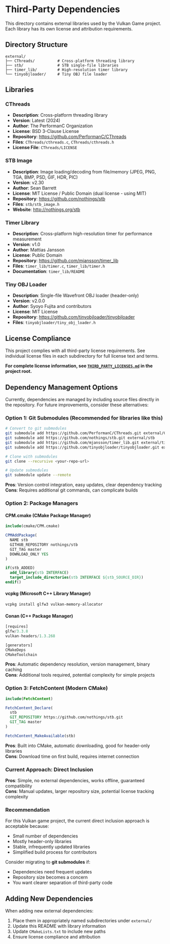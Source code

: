 # Third-Party Dependencies

This directory contains external libraries used by the Vulkan Game project. Each library has its own license and attribution requirements.

## Directory Structure

```
external/
├── CThreads/          # Cross-platform threading library
├── stb/               # STB single-file libraries
├── timer_lib/         # High-resolution timer library
└── tinyobjloader/     # Tiny OBJ file loader
```

## Libraries

### CThreads
- **Description**: Cross-platform threading library
- **Version**: Latest (2024)
- **Author**: The PerformanC Organization
- **License**: BSD 3-Clause License
- **Repository**: https://github.com/PerformanC/CThreads
- **Files**: `CThreads/cthreads.c`, `CThreads/cthreads.h`
- **License File**: `CThreads/LICENSE`

### STB Image
- **Description**: Image loading/decoding from file/memory (JPEG, PNG, TGA, BMP, PSD, GIF, HDR, PIC)
- **Version**: v2.30
- **Author**: Sean Barrett
- **License**: MIT License / Public Domain (dual license - using MIT)
- **Repository**: https://github.com/nothings/stb
- **Files**: `stb/stb_image.h`
- **Website**: http://nothings.org/stb

### Timer Library
- **Description**: Cross-platform high-resolution timer for performance measurement
- **Version**: v1.0
- **Author**: Mattias Jansson
- **License**: Public Domain
- **Repository**: https://github.com/mjansson/timer_lib
- **Files**: `timer_lib/timer.c`, `timer_lib/timer.h`
- **Documentation**: `timer_lib/README`

### Tiny OBJ Loader
- **Description**: Single-file Wavefront OBJ loader (header-only)
- **Version**: v2.0.0
- **Author**: Syoyo Fujita and contributors
- **License**: MIT License
- **Repository**: https://github.com/tinyobjloader/tinyobjloader
- **Files**: `tinyobjloader/tiny_obj_loader.h`

## License Compliance

This project complies with all third-party license requirements. See individual license files in each subdirectory for full license text and terms.

**For complete license information, see [`THIRD_PARTY_LICENSES.md`](../THIRD_PARTY_LICENSES.md) in the project root.**

## Dependency Management Options

Currently, dependencies are managed by including source files directly in the repository. For future improvements, consider these alternatives:

### Option 1: Git Submodules (Recommended for libraries like this)
```bash
# Convert to git submodules
git submodule add https://github.com/PerformanC/CThreads.git external/CThreads
git submodule add https://github.com/nothings/stb.git external/stb
git submodule add https://github.com/mjansson/timer_lib.git external/timer_lib
git submodule add https://github.com/tinyobjloader/tinyobjloader.git external/tinyobjloader

# Clone with submodules
git clone --recursive <your-repo-url>

# Update submodules
git submodule update --remote
```

**Pros**: Version control integration, easy updates, clear dependency tracking  
**Cons**: Requires additional git commands, can complicate builds

### Option 2: Package Managers

#### CPM.cmake (CMake Package Manager)
```cmake
include(cmake/CPM.cmake)

CPMAddPackage(
  NAME stb
  GITHUB_REPOSITORY nothings/stb
  GIT_TAG master
  DOWNLOAD_ONLY YES
)

if(stb_ADDED)
  add_library(stb INTERFACE)
  target_include_directories(stb INTERFACE ${stb_SOURCE_DIR})
endif()
```

#### vcpkg (Microsoft C++ Library Manager)
```bash
vcpkg install glfw3 vulkan-memory-allocator
```

#### Conan (C++ Package Manager)
```python
[requires]
glfw/3.3.8
vulkan-headers/1.3.268

[generators]
CMakeDeps
CMakeToolchain
```

**Pros**: Automatic dependency resolution, version management, binary caching  
**Cons**: Additional tools required, potential complexity for simple projects

### Option 3: FetchContent (Modern CMake)
```cmake
include(FetchContent)

FetchContent_Declare(
  stb
  GIT_REPOSITORY https://github.com/nothings/stb.git
  GIT_TAG master
)

FetchContent_MakeAvailable(stb)
```

**Pros**: Built into CMake, automatic downloading, good for header-only libraries  
**Cons**: Download time on first build, requires internet connection

### Current Approach: Direct Inclusion
**Pros**: Simple, no external dependencies, works offline, guaranteed compatibility  
**Cons**: Manual updates, larger repository size, potential license tracking complexity

### Recommendation
For this Vulkan game project, the current direct inclusion approach is acceptable because:
- Small number of dependencies
- Mostly header-only libraries
- Stable, infrequently updated libraries
- Simplified build process for contributors

Consider migrating to **git submodules** if:
- Dependencies need frequent updates
- Repository size becomes a concern
- You want clearer separation of third-party code

## Adding New Dependencies

When adding new external dependencies:

1. Place them in appropriately named subdirectories under `external/`
2. Update this README with library information
3. Update `CMakeLists.txt` to include new paths
4. Ensure license compliance and attribution

